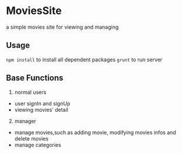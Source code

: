 # MoviesSite
a simple movies site for viewing and managing
## Usage
`npm install` to install all dependent packages
`grunt` to run server
## Base Functions
1. normal users
  * user signIn and signUp
  * viewing movies' detail
2. manager
  * manage movies,such as adding movie, modifying movies infos and delete movies
  * manage categories





